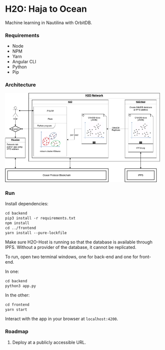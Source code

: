# H2O: Haja to Ocean

Machine learning in Nautilina with OrbitDB.

### Requirements

- Node
- NPM
- Yarn
- Angular CLI
- Python
- Pip


### Architecture

![Architecture Diagram](/doc/OceanHaja.png)


### Run

Install dependencies:
```
cd backend
pip3 install -r requirements.txt
npm install
cd ../frontend
yarn install --pure-lockfile
```

Make sure H2O-Host is running so that the database is available through IPFS. Without a provider of the database, it cannot be replicated.

To run, open two terminal windows, one for back-end and one for front-end.

In one:
```
cd backend
python3 app.py
```
In the other:
```
cd frontend
yarn start
```

Interact with the app in your browser at `localhost:4200`.


### Roadmap

1. Deploy at a publicly accessible URL.
